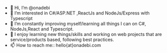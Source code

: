 - 👋 Hi, I’m @onadebi
- 👀 I’m interested in C#/ASP.NET ,ReactJs and NodeJs/Express with Typescript
- 🌱 I’m constantly improving myself/learning all things I can on  C#, NodeJs,React and Typescript.
- 💞️ I enjoy learning new things/skills and working on web projects that are service/products based, following best practices.
- 📫 How to reach me:: hello{at}onadebi.com

<!---
onadebi/onadebi is a ✨ special ✨ repository because its `README.md` (this file) appears on your GitHub profile.
You can click the Preview link to take a look at your changes.
--->

